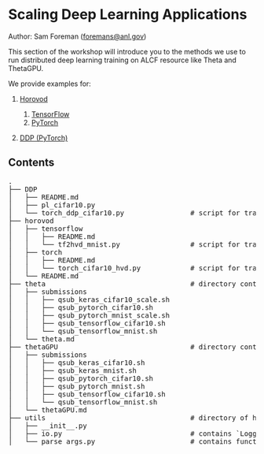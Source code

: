 # Scaling Deep Learning Applications

Author: Sam Foreman ([foremans@anl.gov](mailto:foremans@anl.gov))

This section of the workshop will introduce you to the methods we use to run distributed deep learning training on ALCF resource like Theta and ThetaGPU.

We provide examples for:

1. [Horovod](./horovod/README.md)
   1. [TensorFlow](./horovod/tensorflow/README.md)
   2. [PyTorch](./horovod/torch/README.md)

1. [DDP (PyTorch)](./DDP/README.md)

## Contents

<pre>
.
├── DDP
│   ├── README.md
│   ├── pl_cifar10.py
│   └── torch_ddp_cifar10.py 				# script for training with DDP + PyTorch
├── horovod
│   ├── tensorflow							
│   │   ├── README.md
│   │   └── tf2hvd_mnist.py					# script for training with Horovod + TensorFlow
│   ├── torch
│   │   ├── README.md
│   │   └── torch_cifar10_hvd.py			# script for training with Horovod + PyTorch
│   └── README.md
├── theta									# directory containing scripts for submitting jobs to Theta
│   ├── submissions
│   │   ├── qsub_keras_cifar10_scale.sh
│   │   ├── qsub_pytorch_cifar10.sh
│   │   ├── qsub_pytorch_mnist_scale.sh
│   │   ├── qsub_tensorflow_cifar10.sh
│   │   └── qsub_tensorflow_mnist.sh
│   └── theta.md
├── thetaGPU								# directory containing scripts for submitting jobs to ThetaGPU
│   ├── submissions
│   │   ├── qsub_keras_cifar10.sh
│   │   ├── qsub_keras_mnist.sh
│   │   ├── qsub_pytorch_cifar10.sh
│   │   ├── qsub_pytorch_mnist.sh
│   │   ├── qsub_tensorflow_cifar10.sh
│   │   └── qsub_tensorflow_mnist.sh
│   └── thetaGPU.md
├── utils									# directory of helper functions
│   ├── __init__.py		
│   ├── io.py								# contains `Logger` object for printing nicely formatted logs
│   └── parse_args.py						# contains function for passing common command line arguments
</pre>